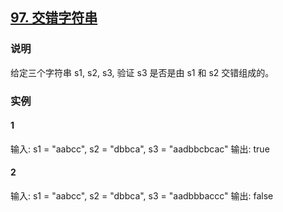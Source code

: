 ## [97. 交错字符串](https://leetcode-cn.com/problems/interleaving-string/)

### 说明
给定三个字符串 s1, s2, s3, 验证 s3 是否是由 s1 和 s2 交错组成的。

### 实例
#### 1
输入: s1 = "aabcc", s2 = "dbbca", s3 = "aadbbcbcac"
输出: true

#### 2
输入: s1 = "aabcc", s2 = "dbbca", s3 = "aadbbbaccc"
输出: false